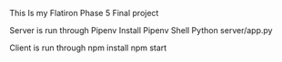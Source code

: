 This Is my Flatiron Phase 5 Final project

Server is run through 
Pipenv Install
Pipenv Shell
Python server/app.py

Client is run through
npm install
npm start